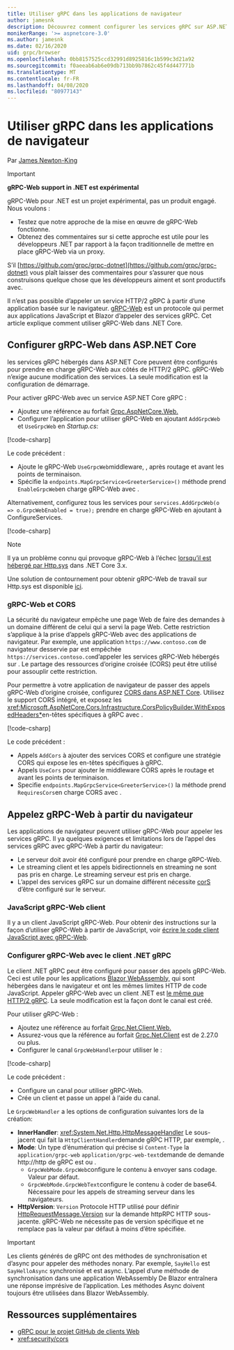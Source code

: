```yaml
---
title: Utiliser gRPC dans les applications de navigateur
author: jamesnk
description: Découvrez comment configurer les services gRPC sur ASP.NET Core pour être callable à partir d’applications de navigateur utilisant gRPC-Web.
monikerRange: '>= aspnetcore-3.0'
ms.author: jamesnk
ms.date: 02/16/2020
uid: grpc/browser
ms.openlocfilehash: 0bb8157525ccd32991d8925816c1b599c3d21a92
ms.sourcegitcommit: f0aeeab6ab6e09db713bb9b7862c45f4d447771b
ms.translationtype: MT
ms.contentlocale: fr-FR
ms.lasthandoff: 04/08/2020
ms.locfileid: "80977143"
---
```

# <a name="use-grpc-in-browser-apps"></a>Utiliser gRPC dans les applications de navigateur

Par [James Newton-King](https://twitter.com/jamesnk)

> [!IMPORTANT]
> **gRPC-Web support in .NET est expérimental**
>
> gRPC-Web pour .NET est un projet expérimental, pas un produit engagé. Nous voulons :
>
> * Testez que notre approche de la mise en œuvre de gRPC-Web fonctionne.
> * Obtenez des commentaires sur si cette approche est utile pour les développeurs .NET par rapport à la façon traditionnelle de mettre en place gRPC-Web via un proxy.
>
> S’il [https://github.com/grpc/grpc-dotnet](https://github.com/grpc/grpc-dotnet) vous plaît laisser des commentaires pour s’assurer que nous construisons quelque chose que les développeurs aiment et sont productifs avec.

Il n’est pas possible d’appeler un service HTTP/2 gRPC à partir d’une application basée sur le navigateur. [gRPC-Web](https://github.com/grpc/grpc/blob/master/doc/PROTOCOL-WEB.md) est un protocole qui permet aux applications JavaScript et Blazor d’appeler des services gRPC. Cet article explique comment utiliser gRPC-Web dans .NET Core.

## <a name="configure-grpc-web-in-aspnet-core"></a>Configurer gRPC-Web dans ASP.NET Core

les services gRPC hébergés dans ASP.NET Core peuvent être configurés pour prendre en charge gRPC-Web aux côtés de HTTP/2 gRPC. gRPC-Web n’exige aucune modification des services. La seule modification est la configuration de démarrage.

Pour activer gRPC-Web avec un service ASP.NET Core gRPC :

* Ajoutez une référence au forfait [Grpc.AspNetCore.Web.](https://www.nuget.org/packages/Grpc.AspNetCore.Web)
* Configurer l’application pour utiliser gRPC-Web en ajoutant `AddGrpcWeb` et `UseGrpcWeb` en *Startup.cs*:

[!code-csharp[](~/grpc/browser/sample/Startup.cs?name=snippet_1&highlight=10,14)]

Le code précédent :

* Ajoute le gRPC-Web `UseGrpcWeb`middleware, , après routage et avant les points de terminaison.
* Spécifie la `endpoints.MapGrpcService<GreeterService>()` méthode prend `EnableGrpcWeb`en charge gRPC-Web avec . 

Alternativement, configurez tous les services pour `services.AddGrpcWeb(o => o.GrpcWebEnabled = true);` prendre en charge gRPC-Web en ajoutant à ConfigureServices.

[!code-csharp[](~/grpc/browser/sample/AllServicesSupportExample_Startup.cs?name=snippet_1&highlight=6,13)]

> [!NOTE]
> Il ya un problème connu qui provoque gRPC-Web à l’échec [lorsqu’il est hébergé par Http.sys](xref:fundamentals/servers/httpsys) dans .NET Core 3.x.
>
> Une solution de contournement pour obtenir gRPC-Web de travail sur Http.sys est disponible [ici](https://github.com/grpc/grpc-dotnet/issues/853#issuecomment-610078202).

### <a name="grpc-web-and-cors"></a>gRPC-Web et CORS

La sécurité du navigateur empêche une page Web de faire des demandes à un domaine différent de celui qui a servi la page Web. Cette restriction s’applique à la prise d’appels gRPC-Web avec des applications de navigateur. Par exemple, une application `https://www.contoso.com` de navigateur desservie par est empêchée `https://services.contoso.com`d’appeler les services gRPC-Web hébergés sur . Le partage des ressources d’origine croisée (CORS) peut être utilisé pour assouplir cette restriction.

Pour permettre à votre application de navigateur de passer des appels gRPC-Web d’origine croisée, configurez [CORS dans ASP.NET Core](xref:security/cors). Utilisez le support CORS intégré, et exposez les <xref:Microsoft.AspNetCore.Cors.Infrastructure.CorsPolicyBuilder.WithExposedHeaders*>en-têtes spécifiques à gRPC avec .

[!code-csharp[](~/grpc/browser/sample/CORS_Startup.cs?name=snippet_1&highlight=5-11,19,24)]

Le code précédent :

* Appels `AddCors` à ajouter des services CORS et configure une stratégie CORS qui expose les en-têtes spécifiques à gRPC.
* Appels `UseCors` pour ajouter le middleware CORS après le routage et avant les points de terminaison.
* Specifie `endpoints.MapGrpcService<GreeterService>()` la méthode prend `RequiresCors`en charge CORS avec .

## <a name="call-grpc-web-from-the-browser"></a>Appelez gRPC-Web à partir du navigateur

Les applications de navigateur peuvent utiliser gRPC-Web pour appeler les services gRPC. Il ya quelques exigences et limitations lors de l’appel des services gRPC avec gRPC-Web à partir du navigateur:

* Le serveur doit avoir été configuré pour prendre en charge gRPC-Web.
* Le streaming client et les appels bidirectionnels en streaming ne sont pas pris en charge. Le streaming serveur est pris en charge.
* L’appel des services gRPC sur un domaine différent nécessite [corS](xref:security/cors) d’être configuré sur le serveur.

### <a name="javascript-grpc-web-client"></a>JavaScript gRPC-Web client

Il y a un client JavaScript gRPC-Web. Pour obtenir des instructions sur la façon d’utiliser gRPC-Web à partir de JavaScript, voir [écrire le code client JavaScript avec gRPC-Web](https://github.com/grpc/grpc-web/tree/master/net/grpc/gateway/examples/helloworld#write-client-code).

### <a name="configure-grpc-web-with-the-net-grpc-client"></a>Configurer gRPC-Web avec le client .NET gRPC

Le client .NET gRPC peut être configuré pour passer des appels gRPC-Web. Ceci est utile pour les applications [Blazor WebAssembly,](xref:blazor/index#blazor-webassembly) qui sont hébergées dans le navigateur et ont les mêmes limites HTTP de code JavaScript. Appeler gRPC-Web avec un client .NET est [le même que HTTP/2 gRPC](xref:grpc/client). La seule modification est la façon dont le canal est créé.

Pour utiliser gRPC-Web :

* Ajoutez une référence au forfait [Grpc.Net.Client.Web.](https://www.nuget.org/packages/Grpc.Net.Client.Web)
* Assurez-vous que la référence au forfait [Grpc.Net.Client](https://www.nuget.org/packages/Grpc.Net.Client) est de 2.27.0 ou plus.
* Configurer le canal `GrpcWebHandler`pour utiliser le :

[!code-csharp[](~/grpc/browser/sample/Handler.cs?name=snippet_1)]

Le code précédent :

* Configure un canal pour utiliser gRPC-Web.
* Crée un client et passe un appel à l’aide du canal.

Le `GrpcWebHandler` a les options de configuration suivantes lors de la création:

* **InnerHandler**: <xref:System.Net.Http.HttpMessageHandler> Le sous-jacent qui fait la `HttpClientHandler`demande gRPC HTTP, par exemple, .
* **Mode**: Un type d’énumération qui précise si `Content-Type` la `application/grpc-web` `application/grpc-web-text`demande de demande http://http de gRPC est ou .
    * `GrpcWebMode.GrpcWeb`configure le contenu à envoyer sans codage. Valeur par défaut.
    * `GrpcWebMode.GrpcWebText`configure le contenu à coder de base64. Nécessaire pour les appels de streaming serveur dans les navigateurs.
* **HttpVersion**: `Version` Protocole HTTP utilisé pour définir [HttpRequestMessage.Version](xref:System.Net.Http.HttpRequestMessage.Version) sur la demande httpRPC HTTP sous-jacente. gRPC-Web ne nécessite pas de version spécifique et ne remplace pas la valeur par défaut à moins d’être spécifiée.

> [!IMPORTANT]
> Les clients générés de gRPC ont des méthodes de synchronisation et d’async pour appeler des méthodes nonary. Par exemple, `SayHello` est `SayHelloAsync` synchronisé et est async. L’appel d’une méthode de synchronisation dans une application WebAssembly De Blazor entraînera une réponse imprésive de l’application. Les méthodes Async doivent toujours être utilisées dans Blazor WebAssembly.

## <a name="additional-resources"></a>Ressources supplémentaires

* [gRPC pour le projet GitHub de clients Web](https://github.com/grpc/grpc-web)
* <xref:security/cors>
